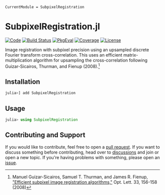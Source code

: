 ```@meta
CurrentModule = SubpixelRegistration
```

# SubpixelRegistration.jl

[![Code](https://img.shields.io/badge/Code-GitHub-black.svg)](https://github.com/JuliaHCI/SubpixelRegistration.jl)
[![Build Status](https://github.com/JuliaHCI/SubpixelRegistration.jl/actions/workflows/CI.yml/badge.svg?branch=main)](https://github.com/JuliaHCI/SubpixelRegistration.jl/actions/workflows/CI.yml?query=branch%3Amain)
[![PkgEval](https://juliaci.github.io/NanosoldierReports/pkgeval_badges/S/SubpixelRegistration.svg)](https://juliaci.github.io/NanosoldierReports/pkgeval_badges/report.html)
[![Coverage](https://codecov.io/gh/JuliaHCI/SubpixelRegistration.jl/branch/main/graph/badge.svg)](https://codecov.io/gh/JuliaHCI/SubpixelRegistration.jl)
[![License](https://img.shields.io/github/license/JuliaHCI/SubpixelRegistration.jl?color=yellow)](https://github.com/JuliaHCI/SubpixelRegistration.jl/blob/main/LICENSE)

Image registration with subpixel precision using an upsampled discrete Fourier transform cross-correlation. This uses an efficient matrix-multiplication algorithm for upsampling the cross-correlation following Guizar-Sicairos, Thurman, and Fienup (2008).[^1]

[^1]: Manuel Guizar-Sicairos, Samuel T. Thurman, and James R. Fienup, ["Efficient subpixel image registration algorithms,"](http://www.opticsinfobase.org/ol/fulltext.cfm?uri=ol-33-2-156&id=148843) Opt. Lett. 33, 156-158 (2008)

## Installation

```julia
julia>] add SubpixelRegistration
```

## Usage

```julia
julia> using SubpixelRegistration
```

## Contributing and Support

If you would like to contribute, feel free to open a [pull request](https://github.com/JuliaHCI/SubpixelRegistration.jl/pulls). If you want to discuss something before contributing, head over to [discussions](https://github.com/JuliaHCI/SubpixelRegistration.jl/discussions) and join or open a new topic. If you're having problems with something, please open an [issue](https://github.com/JuliaHCI/SubpixelRegistration.jl/issues).
